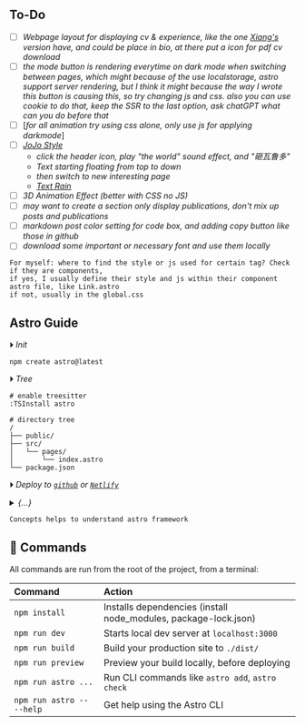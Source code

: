 
## To-Do 
- [ ] *Webpage layout for displaying cv & experience, like the one [Xiang's](https://jessegator.github.io/cv/) version have, and could be place in bio, at there put a icon for pdf cv download*
- [ ] *the mode button is rendering everytime on dark mode when switching between pages, 
        which might because of the use localstorage, astro support server rendering, but I think it might because the way I wrote this button is causing this, so try changing js and css.
        also you can use cookie to do that, keep the SSR to the last option, ask chatGPT what can you do before that*
- [ ] [*for all animation try using css alone, only use js for applying darkmode*]
- [ ] [*JoJo Style*](https://www.youtube.com/watch?v=s7oTqPHeXEY)
    - *click the header icon, play "the world" sound effect, and "砸瓦鲁多"*
    - *Text starting floating from top to down*
    - *then switch to new interesting page*
    - [*Text Rain*](https://www.youtube.com/watch?v=OfSlkvtCeaI)
- [ ] *3D Animation Effect (better with CSS no JS)*
- [ ] *may want to create a section only display publications, don't mix up posts and publications*
- [ ] *markdown post color setting for code box, and adding copy button like those in github*
- [ ] *download some important or necessary font and use them locally*
```
For myself: where to find the style or js used for certain tag? Check if they are components,
if yes, I usually define their style and js within their component astro file, like Link.astro
if not, usually in the global.css
```



## Astro Guide

&#x23f5; *Init*
```
npm create astro@latest
```

&#x23f5; *Tree*
```
# enable treesitter 
:TSInstall astro

# directory tree
/
├── public/
├── src/
│   └── pages/
│       └── index.astro
└── package.json
```

&#x23f5; *Deploy to [`github`](https://docs.astro.build/en/guides/deploy/github/) or [`Netlify`](https://www.netlify.com)*


<details>
    <summary><i>{...}</i></summary>

*1) frontmatter* <br>
*where you write definition of variable, parameters, imports, fetch data; 
later can be used in the astro(html below)*


*2) Astro.props* <br>
*think of it as an dictionary/array
you can pass it as argument into functions like you do in other programming language
every Astro.props is dynamic and scoped to each component/files. Different across different file
you can define it in frontmatter, or inherted from imported file/component*


*3) pass through Astro.props* <br>
refer to *[`PostCard.astro`](./src/components/PostCard.astro)* and *[`[...page].astro`](./src/pages/blog/[...page].astro)* together.
```javascript
const { frontmatter, url, tagType } = Astro.props;
const Tag = tagType;
const { title, date, author, image, description, category } = frontmatter;
```

*"frontmatter, url and tagType" are received from whatever .astro file that import this component
when [...page].astro file pass in all argument into <PostCard />, they are store in Astro.props 
so you can distribute them into different arguments here 
frontmatter parameter is further distribute into title, date, etc*


*4) getStaticPaths()* <br>
```javascript
const { page } = Astro.props;
```
*in the [...page.].astro file, getStaticPaths() function is used, so all the markdown information are
get from this directory, and writing in that way will automatically store those information into 
Astro.props, and then you give a parameter to store information in Astro.props for below use*


*5) image optimization*
```shell
npm install sharp
>> npx astro add image      // update manually in astro.config.mjs if run into error, and re-run
```

</details>

```
Concepts helps to understand astro framework
```

## 🧞 Commands
All commands are run from the root of the project, from a terminal:

| Command                   | Action                                                            |
| :------------------------ | :---------------------------------------------------------------- |
| `npm install`             | Installs dependencies (install node_modules, package-lock.json)   |
| `npm run dev`             | Starts local dev server at `localhost:3000`                       |
| `npm run build`           | Build your production site to `./dist/`                           |
| `npm run preview`         | Preview your build locally, before deploying                      |
| `npm run astro ...`       | Run CLI commands like `astro add`, `astro check`                  |
| `npm run astro -- --help` | Get help using the Astro CLI                                      |
